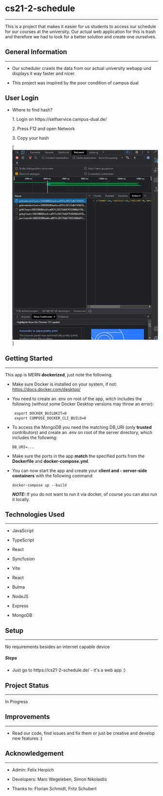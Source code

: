 <h1>cs21-2-schedule</h1>
<hr><p>This is a project that makes it easier for us students to access our schedule for our courses at the university. Our actual web application for this is trash and therefore we had to look for a better solution and create one ourselves.</p>
<h2>General Information</h2>
<hr><ul>
<li>Our scheduler crawls the data from our actual university webapp und displays it way faster and nicer.</li>
</ul><ul>
<li>This project was inspired by the poor condition of campus dual</li>
</ul>
<h2>User Login</h2>
<ul>
<li>Where to find hash?</li>
<p>1. Login on https://selfservice.campus-dual.de/ </p>
<p>2. Press F12 and open Network</p>
<p>3. Copy your hash </p>
[<img src="./hash_location.png">]
</ul>



## Getting Started

---

This app is MERN **dockerized**, just note the following.

- Make sure Docker is installed on your system, if not: https://docs.docker.com/desktop/

- You need to create an .env on root of the app, witch includes the following (without some Docker Desktop versions may throw an error):
  ```
   export DOCKER_BUILDKIT=0
   export COMPOSE_DOCKER_CLI_BUILD=0
  ```
- To access the MongoDB you need the matching DB_URI (only **trusted** contributors) and create an .env on root of the server directory, which includes the following:
  ```
  DB_URI=...
  ```
- Make sure the ports in the app **match** the specified ports from the **Dockerfile** and **docker-compose.yml**.

- You can now start the app and create your **client and - server-side containers** with the following command:
  ```
  docker-compose up --build
  ```
  **_NOTE:_** If you do not want to run it via docker, of course you can also run it locally.

<h2>Technologies Used</h2>
<hr><ul>
<li>JavaScript</li>
</ul><ul>
<li>TypeScript</li>
</ul><ul>
<li>React</li>
</ul><ul>
<li>Syncfusion</li>
</ul><ul>
<li>Vite</li>
</ul><ul>
<li>React</li>
</ul><ul>
<li>Bulma</li>
</ul><ul>
<li>NodeJS</li>
</ul><ul>
<li>Express</li>
</ul><ul>
<li>MongoDB</li>
</ul><h2>Setup</h2>
<hr><p>No requirements besides an internet capable device</p><h5>Steps</h5><ul>
<li>Just go to https://cs21-2-schedule.de/ - it's a web app :)</li>
</ul><h2>Project Status</h2>
<hr><p>In Progress</p><h2>Improvements</h2>
<hr><ul>
<li>Read our code, find issues and fix them or just be creative and develop new features :)</li>
</ul><h2>Acknowledgement</h2>
<hr><ul>
<li>Admin: Felix Herpich</li>
</ul><ul>
<li>Developers: Marc Wegeleben, Simon Nikolaidis</li>
</ul><ul>
<li>Thanks to: Florian Schmidt, Fritz Schubert</li>
</ul>
